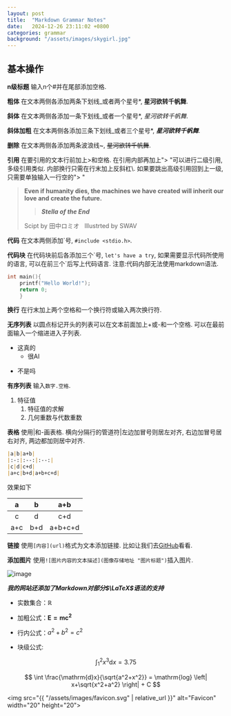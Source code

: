 ```yaml
---
layout: post
title:  "Markdown Grammar Notes"
date:   2024-12-26 23:11:02 +0800
categories: grammar
background: "/assets/images/skygirl.jpg"
---
```


## 基本操作

__n级标题__ 输入n个#并在尾部添加空格.

**粗体** 在文本两侧各添加两条下划线_或者两个星号*, __星河欲转千帆舞__.

**斜体** 在文本两侧各添加一条下划线_或者一个星号*, _星河欲转千帆舞_.

__斜体加粗__ 在文本两侧各添加三条下划线_或者三个星号\*, ***星河欲转千帆舞***.

__删除__ 在文本两侧各添加两条波浪线~, ~~星河欲转千帆舞~~.

__引用__ 在要引用的文本行前加上>和空格. 在引用内部再加上"> "可以进行二级引用, 多级引用类似. 内部换行只需在行末加上反斜杠\\. 如果要跳出高级引用回到上一级, 只需要单独输入一行空的"> "
> **Even if humanity dies, the machines we have created will inherit our love and create the future.**
> > ***Stella of the End***
> 
> Scipt by 田中ロミオ&nbsp;&nbsp;&nbsp;Illustrted by SWAV

__代码__ 在文本两侧添加\`号, `#include <stdio.h>`.

__代码块__ 在代码块前后各添加三个\`号, `let's have a try`, 如果需要显示代码所使用的语言, 可以在前三个\`后写上代码语言. 注意:代码内部无法使用markdown语法.
```c
int main(){
    printf("Hello World!");
    return 0;
    }
```

__换行__ 在行末加上两个空格和一个换行符或输入两次换行符.

**无序列表** 以圆点标记开头的列表可以在文本前面加上+或-和一个空格. 可以在最前面输入一个缩进进入子列表.
+ 这真的
  - 很AI
- 不是吗

__有序列表__ 输入`数字.空格`.
1. 特征值
    1. 特征值的求解
    2. 几何重数与代数重数

__表格__ 使用|和-画表格. 横向分隔行的管道符\|左边加冒号则居左对齐, 右边加冒号居右对齐, 两边都加则居中对齐.
```markdown
|a|b|a+b|
|:-:|:--:|:--:|
|c|d|c+d|
|a+c|b+d|a+b+c+d|
```
效果如下

|a|b|a+b|
|:-:|:--:|:--:|
|c|d|c+d|
|a+c|b+d|a+b+c+d|

**链接** 使用`[内容](url)`格式为文本添加链接. 比如让我们去[GitHub](https://github.com)看看.

**添加图片** 使用`![图片内容的文本描述](图像存储地址 "图片标题")`插入图片.

![image](/assets/image/favicon.svg "机器之花")


***我的网站还添加了Markdown对部分$\LaTeX$语法的支持***

- 实数集合：$\mathbb{R}$

- 加粗公式：$\mathbf{E=mc^2}$

- 行内公式：$a^2 + b^2 = c^2$

- 块级公式:  

$$
\int_{1}^{2} x^3 \mathrm{d}x = 3.75
$$

$$
\int \frac{\mathrm{d}x}{\sqrt{a^2+x^2}} = \mathrm{log} \left| x+\sqrt{x^2+a^2} \right| + C
$$

<img src="{{ "/assets/images/favicon.svg" | relative_url }}" alt="Favicon" width="20" height="20">